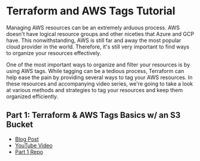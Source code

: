 # Terraform and AWS Tags Tutorial

Managing AWS resources can be an extremely arduous process. AWS doesn't have logical resource groups and other niceties that Azure and GCP have. This nonwithstanding, AWS is still far and away the most popular cloud provider in the world. Therefore, it's still very important to find ways to organize your resources effectively.

One of the most important ways to organize and filter your resources is by using AWS tags. While tagging can be a tedious process, Terraform can help ease the pain by providing several ways to tag your AWS resources. In these resources and accompanying video series, we're going to take a look at various methods and strategies to tag your resources and keep them organized efficiently.

## Part 1: Terraform & AWS Tags Basics w/ an S3 Bucket
- [Blog Post](https://www.cloudforecast.io/blog/terraform-s3-bucket-aws-tags/)
- [YouTube Video](https://youtu.be/-U6k0eQSVfc)
- [Part 1 Repo](https://github.com/CloudForecast/aws-tagging-with-terraform/tree/main/01-tags)
